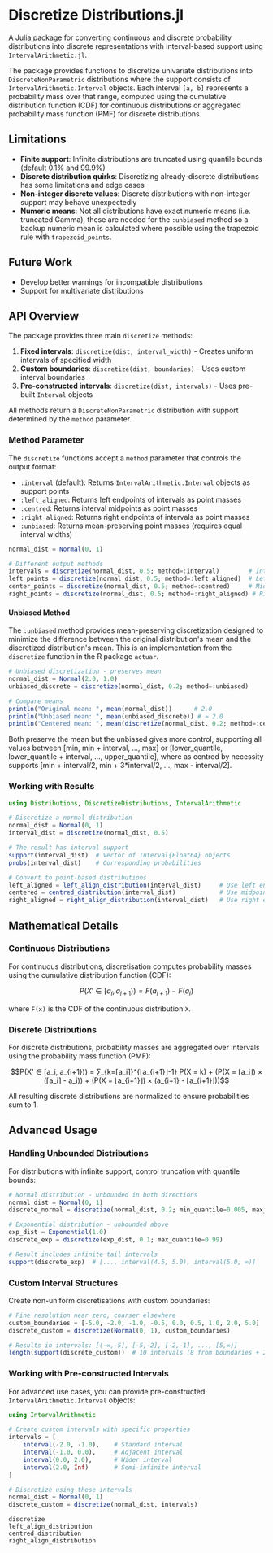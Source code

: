 # Discretize Distributions.jl

A Julia package for converting continuous and discrete probability distributions into discrete representations with interval-based support using `IntervalArithmetic.jl`.

The package provides functions to discretize univariate distributions into `DiscreteNonParametric` distributions where the support consists of `IntervalArithmetic.Interval` objects. Each interval `[a, b]` represents a probability mass over that range, computed using the cumulative distribution function (CDF) for continuous distributions or aggregated probability mass function (PMF) for discrete distributions.

## Limitations

- **Finite support**: Infinite distributions are truncated using quantile bounds (default 0.1% and 99.9%)
- **Discrete distribution quirks**: Discretizing already-discrete distributions has some limitations and edge cases
- **Non-integer discrete values**: Discrete distributions with non-integer support may behave unexpectedly
- **Numeric means**: Not all distributions have exact numeric means (i.e. truncated Gamma), these are needed for the `:unbiased` method so a backup numeric mean is calculated where possible using the trapezoid rule with `trapezoid_points`.

## Future Work

- Develop better warnings for incompatible distributions
- Support for multivariate distributions

## API Overview

The package provides three main `discretize` methods:

1. **Fixed intervals**: `discretize(dist, interval_width)` - Creates uniform intervals of specified width
2. **Custom boundaries**: `discretize(dist, boundaries)` - Uses custom interval boundaries  
3. **Pre-constructed intervals**: `discretize(dist, intervals)` - Uses pre-built `Interval` objects

All methods return a `DiscreteNonParametric` distribution with support determined by the `method` parameter.

### Method Parameter

The `discretize` functions accept a `method` parameter that controls the output format:

- `:interval` (default): Returns `IntervalArithmetic.Interval` objects as support points
- `:left_aligned`: Returns left endpoints of intervals as point masses
- `:centred`: Returns interval midpoints as point masses
- `:right_aligned`: Returns right endpoints of intervals as point masses
- `:unbiased`: Returns mean-preserving point masses (requires equal interval widths)

```julia
normal_dist = Normal(0, 1)

# Different output methods
intervals = discretize(normal_dist, 0.5; method=:interval)        # Interval objects
left_points = discretize(normal_dist, 0.5; method=:left_aligned)  # Left endpoints
center_points = discretize(normal_dist, 0.5; method=:centred)     # Midpoints
right_points = discretize(normal_dist, 0.5; method=:right_aligned) # Right endpoints
```

#### Unbiased Method

The `:unbiased` method provides mean-preserving discretization designed to minimize the difference between the original distribution's mean and the discretized distribution's mean. This is an implementation from the `discretize` function in the R package `actuar`.

```julia
# Unbiased discretization - preserves mean
normal_dist = Normal(2.0, 1.0)
unbiased_discrete = discretize(normal_dist, 0.2; method=:unbiased)

# Compare means
println("Original mean: ", mean(normal_dist))      # 2.0
println("Unbiased mean: ", mean(unbiased_discrete)) # ≈ 2.0
println("Centered mean: ", mean(discretize(normal_dist, 0.2; method=:centred)))
```
Both preserve the mean but the unbiased gives more control, supporting all values between [min, min + interval, ..., max] or [lower_quantile, lower_quantile + interval, ..., upper_quantile], where as centred by necessity supports [min + interval/2, min + 3*interval/2, ..., max - interval/2].

### Working with Results

```julia
using Distributions, DiscretizeDistributions, IntervalArithmetic

# Discretize a normal distribution
normal_dist = Normal(0, 1)
interval_dist = discretize(normal_dist, 0.5)

# The result has interval support
support(interval_dist)  # Vector of Interval{Float64} objects
probs(interval_dist)    # Corresponding probabilities

# Convert to point-based distributions
left_aligned = left_align_distribution(interval_dist)     # Use left endpoints
centered = centred_distribution(interval_dist)            # Use midpoints  
right_aligned = right_align_distribution(interval_dist)   # Use right endpoints
```

## Mathematical Details

### Continuous Distributions

For continuous distributions, discretisation computes probability masses using the cumulative distribution function (CDF):

```math
P(X' ∈ [a_i, a_{i+1})) = F(a_{i+1}) - F(a_i)
```

where `F(x)` is the CDF of the continuous distribution `X`.

### Discrete Distributions  

For discrete distributions, probability masses are aggregated over intervals using the probability mass function (PMF):

```math
P(X' ∈ [a_i, a_{i+1})) = ∑_{k=⌈a_i⌉}^{⌊a_{i+1}⌋-1} P(X = k) + (P(X = ⌊a_i⌋) × (⌈a_i⌉ - a_i)) + (P(X = ⌊a_{i+1}⌋) × (a_{i+1} - ⌊a_{i+1}⌋))
```

All resulting discrete distributions are normalized to ensure probabilities sum to 1.

## Advanced Usage

### Handling Unbounded Distributions

For distributions with infinite support, control truncation with quantile bounds:

```julia
# Normal distribution - unbounded in both directions  
normal_dist = Normal(0, 1)
discrete_normal = discretize(normal_dist, 0.2; min_quantile=0.005, max_quantile=0.995)

# Exponential distribution - unbounded above
exp_dist = Exponential(1.0)  
discrete_exp = discretize(exp_dist, 0.1; max_quantile=0.99)

# Result includes infinite tail intervals
support(discrete_exp)  # [..., interval(4.5, 5.0), interval(5.0, ∞)]
```

### Custom Interval Structures

Create non-uniform discretisations with custom boundaries:

```julia
# Fine resolution near zero, coarser elsewhere
custom_boundaries = [-5.0, -2.0, -1.0, -0.5, 0.0, 0.5, 1.0, 2.0, 5.0]
discrete_custom = discretize(Normal(0, 1), custom_boundaries)

# Results in intervals: [(-∞,-5], [-5,-2], [-2,-1], ..., [5,∞)]
length(support(discrete_custom))  # 10 intervals (8 from boundaries + 2 infinite tails)
```

### Working with Pre-constructed Intervals

For advanced use cases, you can provide pre-constructed `IntervalArithmetic.Interval` objects:

```julia
using IntervalArithmetic

# Create custom intervals with specific properties
intervals = [
    interval(-2.0, -1.0),    # Standard interval
    interval(-1.0, 0.0),     # Adjacent interval
    interval(0.0, 2.0),      # Wider interval
    interval(2.0, Inf)       # Semi-infinite interval
]

# Discretize using these intervals
normal_dist = Normal(0, 1)
discrete_custom = discretize(normal_dist, intervals)
```

```@docs
discretize
left_align_distribution
centred_distribution
right_align_distribution
```